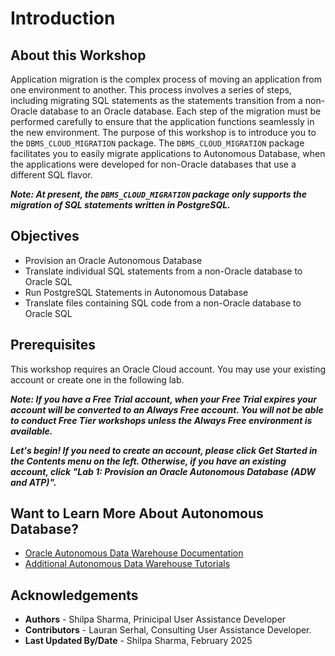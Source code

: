 # Introduction

## About this Workshop

Application migration is the complex process of moving an application from one environment to another. This process involves a series of steps, including migrating SQL statements as the statements transition from a non-Oracle database to an Oracle database. Each step of the migration must be performed carefully to ensure that the application functions seamlessly in the new environment.
The purpose of this workshop is to introduce you to the `DBMS_CLOUD_MIGRATION` package. The `DBMS_CLOUD_MIGRATION` package facilitates you to easily migrate applications to Autonomous Database, when the applications were developed for non-Oracle databases that use a different SQL flavor.

**<i>Note: At present, the `DBMS_CLOUD_MIGRATION` package only supports the migration of SQL statements written in <b>PostgreSQL</b>.</i>**


## Objectives

- Provision an Oracle Autonomous Database
- Translate individual SQL statements from a non-Oracle database to Oracle SQL
- Run PostgreSQL Statements in Autonomous Database
- Translate files containing SQL code from a non-Oracle database to Oracle SQL

## Prerequisites

This workshop requires an Oracle Cloud account. You may use your existing account or create one in the following lab.

**<i>Note: If you have a Free Trial account, when your Free Trial expires your account will be converted to an Always Free account. You will not be able to conduct Free Tier workshops unless the Always Free environment is available.**

**Let's begin! If you need to create an account, please click Get Started in the Contents menu on the left. Otherwise, if you have an existing account, click "Lab 1: Provision an Oracle Autonomous Database (ADW and ATP)".</i>**

## Want to Learn More About Autonomous Database?

- <a href="https://docs.oracle.com/en/cloud/paas/autonomous-data-warehouse-cloud/index.html" target="\_blank">Oracle Autonomous Data Warehouse Documentation</a>
- <a href="https://docs.oracle.com/en/cloud/paas/autonomous-data-warehouse-cloud/tutorials.html" target="\_blank">Additional Autonomous Data Warehouse Tutorials</a>

## Acknowledgements

- **Authors** - Shilpa Sharma, Prinicipal User Assistance Developer
- **Contributors** - Lauran Serhal, Consulting User Assistance Developer.
- **Last Updated By/Date** - Shilpa Sharma, February 2025
